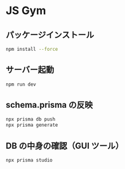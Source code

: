 # JS Gym

## パッケージインストール

```bash
npm install --force
```

## サーバー起動

```bash
npm run dev
```

## schema.prisma の反映

```bash
npx prisma db push
npx prisma generate
```

## DB の中身の確認（GUI ツール）

```bash
npx prisma studio
```
